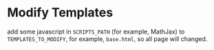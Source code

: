 # Modify Templates

add some javascript in `SCRIPTS_PATH` (for example, MathJax) to `TEMPLATES_TO_MODIFY`, for example, `base.html`, so all page will changed.

